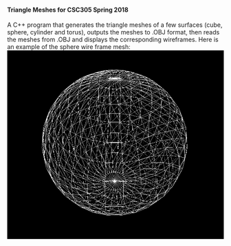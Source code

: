 #### Triangle Meshes for CSC305 Spring 2018

A C++ program that generates the triangle meshes of a few surfaces (cube, sphere, cylinder and torus), outputs the meshes to .OBJ format, then reads the meshes from .OBJ and displays the corresponding wireframes. Here is an example of the sphere wire frame mesh: ![](/TriangleMeshes/SampleSphereWireFrameMesh.png)
